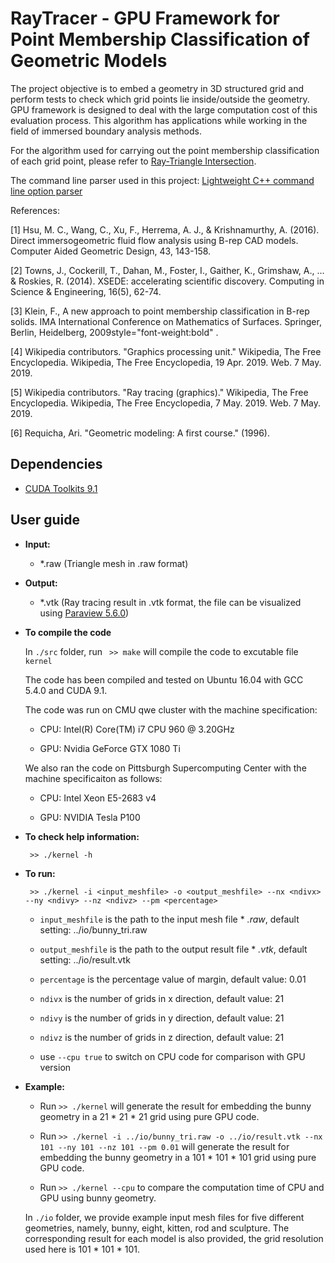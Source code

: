 # RayTracer - GPU Framework for Point Membership Classification of Geometric Models
The project objective is to embed a geometry in 3D structured grid and perform tests to check which grid points lie inside/outside the geometry. GPU framework is designed to deal with the large computation cost of this evaluation process. This algorithm has applications while working in the field of immersed boundary analysis methods.

For the algorithm used for carrying out the point membership classification of each grid point, please refer to [Ray-Triangle Intersection](https://www.scratchapixel.com/lessons/3d-basic-rendering/ray-tracing-rendering-a-triangle/ray-triangle-intersection-geometric-solution).

The command line parser used in this project: [Lightweight C++ command line option parser](https://github.com/jarro2783/cxxopts)

References:

[1] Hsu, M. C., Wang, C., Xu, F., Herrema, A. J., & Krishnamurthy, A. (2016). Direct immersogeometric fluid flow analysis using B-rep CAD models. Computer Aided Geometric Design, 43, 143-158.

[2] Towns, J., Cockerill, T., Dahan, M., Foster, I., Gaither, K., Grimshaw, A., ... & Roskies, R. (2014). XSEDE: accelerating scientific discovery. Computing in Science & Engineering, 16(5), 62-74.

[3]  Klein, F., A new approach to point membership classification in B-rep solids. IMA International Conference on Mathematics of Surfaces. Springer, Berlin, Heidelberg, 2009style="font-weight:bold" .

[4]  Wikipedia contributors. "Graphics processing unit." Wikipedia, The Free Encyclopedia. Wikipedia, The Free Encyclopedia, 19 Apr. 2019. Web. 7 May. 2019.

[5]  Wikipedia contributors. "Ray tracing (graphics)." Wikipedia, The Free Encyclopedia. Wikipedia, The Free Encyclopedia, 7 May. 2019. Web. 7 May. 2019.

[6] Requicha, Ari. "Geometric modeling: A first course." (1996).

## Dependencies
* [CUDA Toolkits 9.1](https://developer.nvidia.com/accelerated-computing-toolkit)

## User guide

* **Input:**

    * *.raw (Triangle mesh in .raw format)

* **Output:**

    * *.vtk (Ray tracing result in .vtk format, the file can be visualized using [Paraview 5.6.0](https://www.paraview.org/))

* **To compile the code**

    In `./src` folder, run ` >> make` will compile the code to excutable file `kernel`

    The code has been compiled and tested on Ubuntu 16.04 with GCC 5.4.0 and CUDA 9.1.

    The code was run on CMU qwe cluster with the machine specification:

    * CPU: Intel(R) Core(TM) i7 CPU 960  @ 3.20GHz

    * GPU: Nvidia GeForce GTX 1080 Ti

    We also ran the code on Pittsburgh Supercomputing Center with the machine specificaiton as follows:

    * CPU: Intel Xeon E5-2683 v4

    * GPU: NVIDIA Tesla P100

* **To check help information:**

   ` >> ./kernel -h`

* **To run:**

   ` >> ./kernel -i <input_meshfile> -o <output_meshfile> --nx <ndivx> --ny <ndivy> --nz <ndivz> --pm <percentage>`

   * `input_meshfile` is the path to the input mesh file * *.raw*, default setting: ../io/bunny_tri.raw

   * `output_meshfile` is the path to the output result file * *.vtk*, default setting: ../io/result.vtk

   * `percentage` is the percentage value of margin, default value: 0.01

   * `ndivx` is the number of grids in x direction, default value: 21

   * `ndivy` is the number of grids in y direction, default value: 21

   * `ndivz` is the number of grids in z direction, default value: 21

   * use `--cpu true` to switch on CPU code for comparison with GPU version

 * **Example:**

   * Run `>> ./kernel` will generate the result for embedding the bunny geometry in a 21 * 21 * 21 grid using pure GPU code.

   * Run `>> ./kernel -i ../io/bunny_tri.raw -o ../io/result.vtk --nx 101 --ny 101 --nz 101 --pm 0.01` will generate the result for embedding the bunny geometry in a 101 * 101 * 101 grid using pure GPU code.

   * Run `>> ./kernel --cpu` to compare the computation time of CPU and GPU using bunny geometry.



   In `./io` folder, we provide example input mesh files for five different geometries, namely, bunny, eight, kitten, rod and sculpture. The corresponding result for each model is also provided, the grid resolution used here is 101 * 101 * 101.
